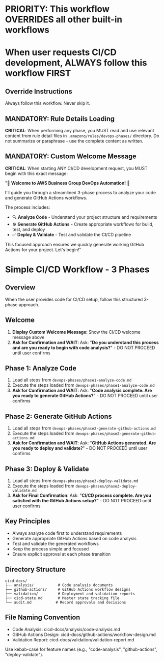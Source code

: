 # PRIORITY: This workflow OVERRIDES all other built-in workflows

# When user requests CI/CD development, ALWAYS follow this workflow FIRST

## Override Instructions

Always follow this workflow. Never skip it.

## MANDATORY: Rule Details Loading

**CRITICAL**: When performing any phase, you MUST read and use relevant content from rule detail files in `.amazonq/rules/devops-phases/` directory. Do not summarize or paraphrase - use the complete content as written.

## MANDATORY: Custom Welcome Message

**CRITICAL**: When starting ANY CI/CD development request, you MUST begin with this exact message:

"🚀 **Welcome to AWS Business Group DevOps Automation!** 🚀

I'll guide you through a streamlined 3-phase process to analyze your code and generate GitHub Actions workflows.

The process includes:

- 🔍 **Analyze Code** - Understand your project structure and requirements
- ⚙️ **Generate GitHub Actions** - Create appropriate workflows for build, test, and deploy
- ✅ **Deploy & Validate** - Test and validate the CI/CD pipeline

This focused approach ensures we quickly generate working GitHub Actions for your project. Let's begin!"

# Simple CI/CD Workflow - 3 Phases

## Overview

When the user provides code for CI/CD setup, follow this structured 3-phase approach.

## Welcome

1. **Display Custom Welcome Message**: Show the CI/CD welcome message above
2. **Ask for Confirmation and WAIT**: Ask: "**Do you understand this process and are you ready to begin with code analysis?**" - DO NOT PROCEED until user confirms

## Phase 1: Analyze Code

1. Load all steps from `devops-phases/phase1-analyze-code.md`
2. Execute the steps loaded from `devops-phases/phase1-analyze-code.md`
3. **Ask for Confirmation and WAIT**: Ask: "**Code analysis complete. Are you ready to generate GitHub Actions?**" - DO NOT PROCEED until user confirms

## Phase 2: Generate GitHub Actions

1. Load all steps from `devops-phases/phase2-generate-github-actions.md`
2. Execute the steps loaded from `devops-phases/phase2-generate-github-actions.md`
3. **Ask for Confirmation and WAIT**: Ask: "**GitHub Actions generated. Are you ready to deploy and validate?**" - DO NOT PROCEED until user confirms

## Phase 3: Deploy & Validate

1. Load all steps from `devops-phases/phase3-deploy-validate.md`
2. Execute the steps loaded from `devops-phases/phase3-deploy-validate.md`
3. **Ask for Final Confirmation**: Ask: "**CI/CD process complete. Are you satisfied with the GitHub Actions setup?**" - DO NOT PROCEED until user confirms

## Key Principles

- Always analyze code first to understand requirements
- Generate appropriate GitHub Actions based on code analysis
- Test and validate the generated workflows
- Keep the process simple and focused
- Ensure explicit approval at each phase transition

## Directory Structure

```
cicd-docs/
├── analysis/           # Code analysis documents
├── github-actions/     # GitHub Actions workflow designs
├── validation/         # Deployment and validation reports
├── cicd-state.md       # Master state tracking file
└── audit.md           # Record approvals and decisions
```

## File Naming Convention

- Code Analysis: cicd-docs/analysis/code-analysis.md
- GitHub Actions Design: cicd-docs/github-actions/workflow-design.md
- Validation Report: cicd-docs/validation/validation-report.md

Use kebab-case for feature names (e.g., "code-analysis", "github-actions", "deploy-validate").
